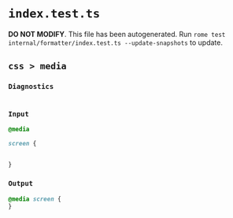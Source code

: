 # `index.test.ts`

**DO NOT MODIFY**. This file has been autogenerated. Run `rome test internal/formatter/index.test.ts --update-snapshots` to update.

## `css > media`

### `Diagnostics`

```

```

### `Input`

```css
@media

screen {


}

```

### `Output`

```css
@media screen {
}

```
